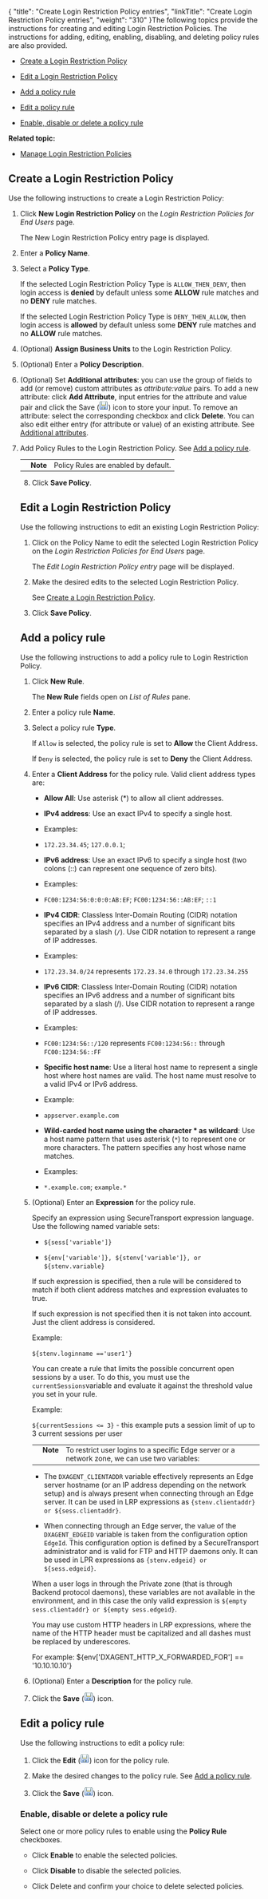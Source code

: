{
    "title": "Create Login Restriction Policy entries",
    "linkTitle": "Create Login Restriction Policy entries",
    "weight": "310"
}The following topics provide the instructions for creating and editing Login Restriction Policies. The instructions for adding, editing, enabling, disabling, and deleting policy rules are also provided.



-   [Create a Login Restriction Policy](#creating)

-   [Edit a Login Restriction Policy](#editing)

-   [Add a policy rule](#adding)

-   [Edit a policy rule](#editing2)

-   [Enable, disable or delete a policy rule](#enabling)



**Related topic:**



-   [Manage Login Restriction Policies](../t_st_manloginrestictions)



## <span id="Creating"></span>Create a Login Restriction Policy



Use the following instructions to create a Login Restriction Policy:



1.  Click **New Login Restriction Policy** on the *Login Restriction Policies for End Users* page.  

    The New Login Restriction Policy entry page is displayed.



2.  Enter a **Policy Name**.



3.  Select a **Policy Type**.  

    If the selected Login Restriction Policy Type is `ALLOW_THEN_DENY`, then login access is **denied** by default unless some **ALLOW** rule matches and no **DENY** rule matches.  

    If the selected Login Restriction Policy Type is `DENY_THEN_ALLOW`, then login access is **allowed** by default unless some **DENY** rule matches and no **ALLOW** rule matches.



4.  (Optional) **Assign Business Units** to the Login Restriction Policy.



5.  (Optional) Enter a **Policy Description**.



6.  (Optional) Set **Additional attributes**: you can use the group of fields to add (or remove) custom attributes as *attribute:value* pairs. To add a new attribute: click **Add Attribute**, input entries for the attribute and value pair and click the Save (![](SaveIcon2.png)) icon to store your input. To remove an attribute: select the corresponding checkbox and click **Delete**. You can also edit either entry (for attribute or value) of an existing attribute. See [Additional attributes](../../../c_st_setup/t_st_mailtemplates/c_st_mail_template_commands_variables).



7.  Add Policy Rules to the Login Restriction Policy. See [Add a policy rule](#adding).  

    



    <table cellpadding="0" cellspacing="0">
   <col/>
   <col/>
   <col/>
      <tr>
         <td valign="top">         </td>
         <td valign="top"><span><b>Note</b></span>
         </td>
         <td data-mc-autonum="&lt;b&gt;Note&lt;/b&gt;" valign="top">Policy Rules are enabled by default.         </td>
      </tr>
</table>



8.  Click **Save Policy**.



## <span id="Editing"></span>Edit a Login Restriction Policy



Use the following instructions to edit an existing Login Restriction Policy:



1.  Click on the Policy Name to edit the selected Login Restriction Policy on the *Login Restriction Policies for End Users* page.  

    The *Edit Login Restriction Policy entry* page will be displayed.

2.  Make the desired edits to the selected Login Restriction Policy.  

    See [Create a Login Restriction Policy](#creating).

3.  Click **Save Policy**.



## <span id="Adding"></span>Add a policy rule



Use the following instructions to add a policy rule to Login Restriction Policy.



1.  Click **New Rule**.  

    The **New Rule** fields open on *List of Rules* pane.



2.  Enter a policy rule **Name**.



3.  Select a policy rule **Type**.  

    If `Allow` is selected, the policy rule is set to **Allow** the Client Address.  

    If `Deny` is selected, the policy rule is set to **Deny** the Client Address.



4.  Enter a **Client Address** for the policy rule. Valid client address types are:

    -   **Allow All**: Use asterisk (\*) to allow all client addresses.

    -   **IPv4 address**: Use an exact IPv4 to specify a single host.

    -   Examples:

    -   `172.23.34.45`; `127.0.0.1`;

    -   **IPv6 address**: Use an exact IPv6 to specify a single host (two colons (::) can represent one sequence of zero bits).

    -   Examples:

    -   `FC00:1234:56:0:0:0:AB:EF`; `FC00:1234:56::AB:EF`; `::1`

    -   **IPv4 CIDR**: Classless Inter-Domain Routing (CIDR) notation specifies an IPv4 address and a number of significant bits separated by a slash (`/`). Use CIDR notation to represent a range of IP addresses.

    -   Examples:

    -   `172.23.34.0/24` represents `172.23.34.0` through `172.23.34.255`

    -   **IPv6 CIDR**: Classless Inter-Domain Routing (CIDR) notation specifies an IPv6 address and a number of significant bits separated by a slash (/). Use CIDR notation to represent a range of IP addresses.

    -   Examples:

    -   `FC00:1234:56::/120` represents `FC00:1234:56::` through `FC00:1234:56::FF`

    -   **Specific host name**: Use a literal host name to represent a single host where host names are valid. The host name must resolve to a valid IPv4 or IPv6 address.

    -   Example:

    -   `appserver.example.com`

    -   **Wild-carded host name using the character \* as wildcard**: Use a host name pattern that uses asterisk (`*`) to represent one or more characters. The pattern specifies any host whose name matches.

    -   Examples:

    -   `*.example.com`; `example.*`



5.  (Optional) Enter an **Expression** for the policy rule.  

    Specify an expression using SecureTransport expression language. Use the following named variable sets:



    -   `${sess['variable']}`

    -   `${env['variable']}, ${stenv['variable']}, or ${stenv.variable}`



      

    If such expression is specified, then a rule will be considered to match if both client address matches and expression evaluates to true.  

    If such expression is not specified then it is not taken into account. Just the client address is considered.  

    Example:  

    `${stenv.loginname =='user1'}`  

      

    You can create a rule that limits the possible concurrent open sessions by a user. To do this, you must use the `currentSessions`variable and evaluate it against the threshold value you set in your rule.  

    Example:   

    `${currentSessions <= 3}` - this example puts a session limit of up to 3 current sessions per user  



    <table cellpadding="0" cellspacing="0">   <col/>   <col/>   <col/>      <tr>         <td valign="top">         </td>         <td valign="top"><span><b>Note</b></span>         </td>         <td data-mc-autonum="&lt;b&gt;Note&lt;/b&gt;" valign="top">To restrict user logins to a specific Edge server or a network zone, we can use two variables:         </td>      </tr></table>



    -   The `DXAGENT_CLIENTADDR` variable effectively represents an Edge server hostname (or an IP address depending on the network setup) and is always present when connecting through an Edge server. It can be used in LRP expressions as `{stenv.clientaddr} or ${sess.clientaddr}`.  

    -   When connecting through an Edge server, the value of the `DXAGENT_EDGEID` variable is taken from the configuration option `EdgeId`. This configuration option is defined by a SecureTransport administrator and is valid for FTP and HTTP daemons only. It can be used in LPR expressions as `{stenv.edgeid} or ${sess.edgeid}`.  



    When a user logs in through the Private zone (that is through Backend protocol daemons), these variables are not available in the environment, and in this case the only valid expression is `${empty sess.clientaddr} or ${empty sess.edgeid}`.  

    You may use custom HTTP headers in LRP expressions, where the name of the HTTP header must be capitalized and all dashes must be replaced by underescores.  

    For example: ${env\['DXAGENT\_HTTP\_X\_FORWARDED\_FOR'\] == '10.10.10.10'}  



6.  (Optional) Enter a **Description** for the policy rule.



7.  Click the **Save** (![](SaveIcon2.png)) icon.



## <span id="Editing2"></span>Edit a policy rule



Use the following instructions to edit a policy rule:



1.  Click the **Edit** (![](SaveIcon2.png)) icon for the policy rule.

2.  Make the desired changes to the policy rule. See [Add a policy rule](#adding).

3.  Click the **Save** (![](SaveIcon2.png)) icon.



### <span id="Enabling"></span>Enable, disable or delete a policy rule



Select one or more policy rules to enable using the **Policy Rule** checkboxes.



-   Click **Enable** to enable the selected policies.

-   Click **Disable** to disable the selected policies.

-   Click Delete and confirm your choice to delete selected policies.

